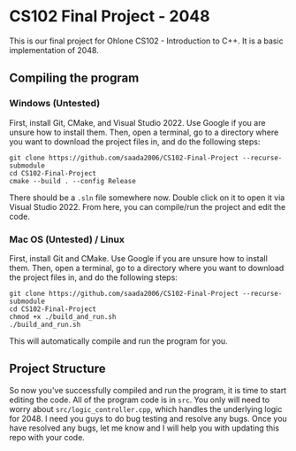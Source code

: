 # CS102 Final Project - 2048

This is our final project for Ohlone CS102 - Introduction to C++. It is a basic implementation of 2048.

## Compiling the program

### Windows (Untested)

First, install Git, CMake, and Visual Studio 2022. Use Google if you are unsure how to install them. Then, open a terminal, go to a directory where you want to download the project files in, and do the following steps:
```
git clone https://github.com/saada2006/CS102-Final-Project --recurse-submodule
cd CS102-Final-Project
cmake --build . --config Release
```
There should be a `.sln` file somewhere now. Double click on it to open it via Visual Studio 2022. From here, you can compile/run the project and edit the code.

### Mac OS (Untested) / Linux

First, install Git and CMake. Use Google if you are unsure how to install them. Then, open a terminal, go to a directory where you want to download the project files in, and do the following steps:
```
git clone https://github.com/saada2006/CS102-Final-Project --recurse-submodule
cd CS102-Final-Project
chmod +x ./build_and_run.sh
./build_and_run.sh
```
This will automatically compile and run the program for you.

## Project Structure

So now you've successfully compiled and run the program, it is time to start editing the code. All of the program code is in `src`. You only will need to worry about `src/logic_controller.cpp`, which handles the underlying logic for 2048. I need you guys to do bug testing and resolve any bugs. Once you have resolved any bugs, let me know and I will help you with updating this repo with your code. 